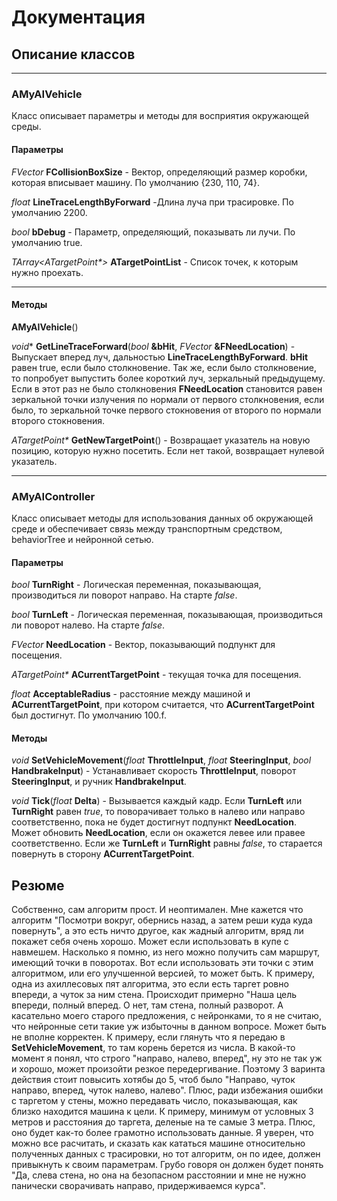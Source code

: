 # Документация

## Описание классов

---

### AMyAIVehicle

Класс описывает параметры и методы для восприятия окружающей среды.


####  **Параметры**
*FVector* **FCollisionBoxSize** - Вектор, определяющий размер коробки, которая вписывает машину. По умолчанию {230, 110, 74}.

*float* **LineTraceLengthByForward** -Длина луча при трасировке. По умолчанию 2200.

*bool* **bDebug** - Параметр, определяющий, показывать ли лучи. По умолчанию true.

*TArray<ATargetPoint\*>* **ATargetPointList** - Список точек, к которым нужно проехать.
 
---

####  Методы

**AMyAIVehicle**()

*void** **GetLineTraceForward**(*bool* **&bHit**, *FVector* **&FNeedLocation**) - Выпускает вперед луч, дальностью **LineTraceLengthByForward**. **bHit** равен true, если было столкновение. Так же, если было столкновение, то попробует выпустить более короткий луч, зеркальный предыдущему. Если в этот раз не было столкновения **FNeedLocation** становится равен зеркальной точки излучения по нормали от первого столкновения, если было, то зеркальной точке первого стокновения от второго по нормали второго стокновения.

*ATargetPoint\** **GetNewTargetPoint**() - Возвращает указатель на новую позицию, которую нужно посетить. Если нет такой, возвращает нулевой указатель.

---

### AMyAIController

Класс описывает методы для использования данных об окружающей среде и обеспечивает связь между транспортным средством, behaviorTree и нейронной сетью. 

#### Параметры


*bool* **TurnRight** - Логическая переменная, показывающая, производиться ли поворот направо. На старте *false*.

*bool* **TurnLeft** - Логическая переменная, показывающая, производиться ли поворот налево. На старте *false*.

*FVector* **NeedLocation** - Вектор, показывающий подпункт для посещения.

*ATargetPoint\** **ACurrentTargetPoint** - текущая точка для посещения.

*float* **AcceptableRadius** - расстояние между машиной и **ACurrentTargetPoint**, при котором считается, что **ACurrentTargetPoint** был достигнут. По умолчанию 100.f.


#### Методы

*void* **SetVehicleMovement**(*float* **ThrottleInput**, *float* **SteeringInput**, *bool* **HandbrakeInput**) - Устанавливает скорость **ThrottleInput**, поворот **SteeringInput**, и ручник **HandbrakeInput**.

*void* **Tick**(*float* **Delta**) - Вызывается каждый кадр. Если **TurnLeft** или **TurnRight** равен *true*, то поворачивает только в налево или направо соответственно, пока не будет достигнут подпункт **NeedLocation**. Может обновить **NeedLocation**, если он окажется левее или правее соответственно. Если же **TurnLeft** и **TurnRight** равны *false*, то старается повернуть в сторону **ACurrentTargetPoint**.


## Резюме

Собственно, сам алгоритм прост. И неоптимален. Мне кажется что алгоритм "Посмотри вокруг, обернись назад, а затем реши куда куда повернуть", а это есть ничто другое, как жадный алгоритм, вряд ли покажет себя очень хорошо. Может если использовать в купе с навмешем. Насколько я помню, из него можно получить сам маршрут, имеющий точки в поворотах. Вот если использовать эти точки с этим алгоритмом, или его улучшенной версией, то может быть. К примеру, одна из ахиллесовых пят алгоритма, это если есть таргет ровно впереди, а чуток за ним стена. Происходит примерно "Наша цель впереди, полный вперед. О нет, там стена, полный разворот.
А касательно моего старого предложения, с нейронками, то я не считаю, что нейронные сети такие уж избыточны в данном вопросе. Может быть не вполне корректен. К примеру, если глянуть что я передаю в **SetVehicleMovement**, то там корень берется из числа. В какой-то момент я понял, что строго "направо, налево, вперед", ну это не так уж и хорошо, может произойти резкое передергивание. Поэтому 3 варинта действия стоит повысить хотябы до 5, чтоб было "Направо, чуток направо, вперед, чуток налево, налево". Плюс, ради избежания ошибки с таргетом у стены, можно передавать число, показывающая, как близко находится машина к цели. К примеру, минимум от условных 3 метров и расстояния до таргета, деленые на те самые 3 метра. Плюс, оно будет как-то более грамотно использовать данные. Я уверен, что можно все расчитать, и сказать как кататься машине относительно полученных данных с трасировки, но тот алгоритм, он по идее, должен привыкнуть к своим параметрам. Грубо говоря он должен будет понять "Да, слева стена, но она на безопасном расстоянии и мне не нужно панически сворачивать направо, придерживаемся курса".
